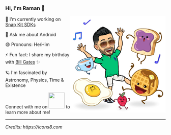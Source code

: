 ### Hi, I'm Raman 👋

<img src="https://raw.githubusercontent.com/ramanpreetSinghKhinda/ramanpreetSinghKhinda/master/Snap-bitmoji.png" alt="banner" width="300px" align="right">

🔭 I'm currently working on [Snap Kit SDKs](https://kit.snapchat.com/)

💬 Ask me about Android

😄 Pronouns: He/Him

⚡ Fun fact: I share my birthday with [Bill Gates](https://en.wikipedia.org/wiki/Bill_Gates) ✨

🪐 I'm fascinated by Astronomy, Physics, Time & Existence

Connect with me on [<img src="https://github.com/ramanpreetSinghKhinda/CSE_535_Multilingual_Search_System/blob/master/Resources/linkedin.png" height="50" width="50">](https://www.linkedin.com/in/ramanpreetSinghKhinda) to learn more about me!


---
_Credits: https://icons8.com_
